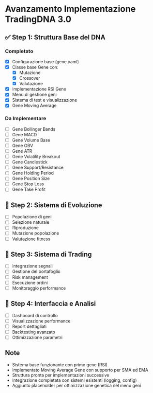 # Avanzamento Implementazione TradingDNA 3.0

## ✅ Step 1: Struttura Base del DNA

### Completato
- [x] Configurazione base (gene.yaml)
- [x] Classe base Gene con:
  - [x] Mutazione
  - [x] Crossover
  - [x] Valutazione
- [x] Implementazione RSI Gene
- [x] Menu di gestione geni
- [x] Sistema di test e visualizzazione
- [x] Gene Moving Average

### Da Implementare
- [ ] Gene Bollinger Bands
- [ ] Gene MACD
- [ ] Gene Volume Base
- [ ] Gene OBV
- [ ] Gene ATR
- [ ] Gene Volatility Breakout
- [ ] Gene Candlestick
- [ ] Gene Support/Resistance
- [ ] Gene Holding Period
- [ ] Gene Position Size
- [ ] Gene Stop Loss
- [ ] Gene Take Profit

## 🔄 Step 2: Sistema di Evoluzione
- [ ] Popolazione di geni
- [ ] Selezione naturale
- [ ] Riproduzione
- [ ] Mutazione popolazione
- [ ] Valutazione fitness

## 🔄 Step 3: Sistema di Trading
- [ ] Integrazione segnali
- [ ] Gestione del portafoglio
- [ ] Risk management
- [ ] Esecuzione ordini
- [ ] Monitoraggio performance

## 🔄 Step 4: Interfaccia e Analisi
- [ ] Dashboard di controllo
- [ ] Visualizzazione performance
- [ ] Report dettagliati
- [ ] Backtesting avanzato
- [ ] Ottimizzazione parametri

## Note
- Sistema base funzionante con primo gene (RSI)
- Implementato Moving Average Gene con supporto per SMA ed EMA
- Struttura pronta per implementazioni successive
- Integrazione completata con sistemi esistenti (logging, config)
- Aggiunto placeholder per ottimizzazione genetica nel menu geni
